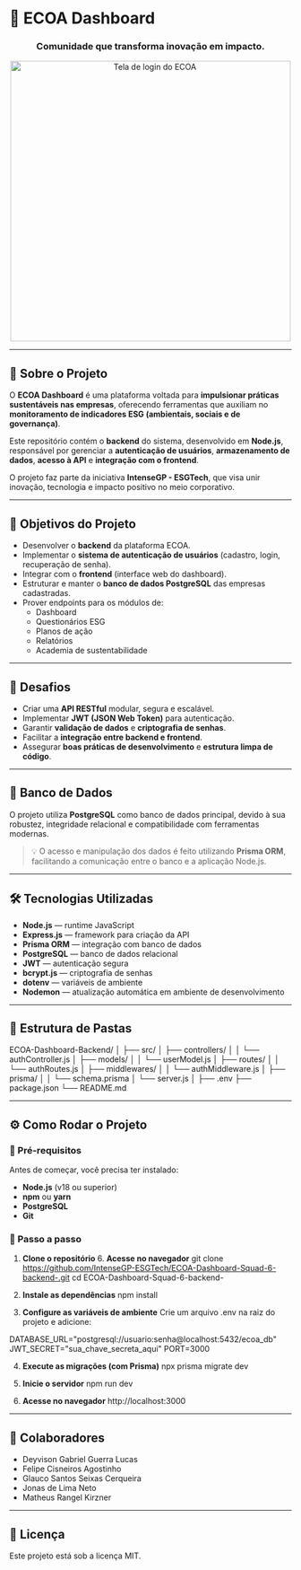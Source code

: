 # 🌿 ECOA Dashboard

<h3 align="center">
Comunidade que transforma inovação em impacto.
</h3>

<p align="center">
<img src="./docs/ecoa-login.png" width="500px" alt="Tela de login do ECOA"/>
</p>

---

## 📘 Sobre o Projeto

O **ECOA Dashboard** é uma plataforma voltada para **impulsionar práticas sustentáveis nas empresas**, oferecendo ferramentas que auxiliam no **monitoramento de indicadores ESG (ambientais, sociais e de governança)**.

Este repositório contém o **backend** do sistema, desenvolvido em **Node.js**, responsável por gerenciar a **autenticação de usuários**, **armazenamento de dados**, **acesso à API** e **integração com o frontend**.

O projeto faz parte da iniciativa **IntenseGP - ESGTech**, que visa unir inovação, tecnologia e impacto positivo no meio corporativo.

---

## 🎯 Objetivos do Projeto

- Desenvolver o **backend** da plataforma ECOA.  
- Implementar o **sistema de autenticação de usuários** (cadastro, login, recuperação de senha).  
- Integrar com o **frontend** (interface web do dashboard).  
- Estruturar e manter o **banco de dados PostgreSQL** das empresas cadastradas.  
- Prover endpoints para os módulos de:
  - Dashboard
  - Questionários ESG
  - Planos de ação
  - Relatórios
  - Academia de sustentabilidade

---

## 🚧 Desafios

- Criar uma **API RESTful** modular, segura e escalável.  
- Implementar **JWT (JSON Web Token)** para autenticação.  
- Garantir **validação de dados** e **criptografia de senhas**.  
- Facilitar a **integração entre backend e frontend**.  
- Assegurar **boas práticas de desenvolvimento** e **estrutura limpa de código**.

---

## 💾 Banco de Dados

O projeto utiliza **PostgreSQL** como banco de dados principal, devido à sua robustez, integridade relacional e compatibilidade com ferramentas modernas.

> 💡 O acesso e manipulação dos dados é feito utilizando **Prisma ORM**, facilitando a comunicação entre o banco e a aplicação Node.js.

---

## 🛠️ Tecnologias Utilizadas

- **Node.js** — runtime JavaScript  
- **Express.js** — framework para criação da API  
- **Prisma ORM** — integração com banco de dados  
- **PostgreSQL** — banco de dados relacional  
- **JWT** — autenticação segura  
- **bcrypt.js** — criptografia de senhas  
- **dotenv** — variáveis de ambiente  
- **Nodemon** — atualização automática em ambiente de desenvolvimento  

---

## 📂 Estrutura de Pastas

ECOA-Dashboard-Backend/
│
├── src/
│ ├── controllers/
│ │ └── authController.js
│ ├── models/
│ │ └── userModel.js
│ ├── routes/
│ │ └── authRoutes.js
│ ├── middlewares/
│ │ └── authMiddleware.js
│ ├── prisma/
│ │ └── schema.prisma
│ └── server.js
│
├── .env
├── package.json
└── README.md

---

## ⚙️ Como Rodar o Projeto

### 🧩 Pré-requisitos

Antes de começar, você precisa ter instalado:
- **Node.js** (v18 ou superior)
- **npm** ou **yarn**
- **PostgreSQL**
- **Git**

### 🚀 Passo a passo

1. **Clone o repositório** 6. **Acesse no navegador** 
   git clone https://github.com/IntenseGP-ESGTech/ECOA-Dashboard-Squad-6-backend-.git
   cd ECOA-Dashboard-Squad-6-backend-

   
2. **Instale as dependências**
npm install

3. **Configure as variáveis de ambiente**
Crie um arquivo .env na raiz do projeto e adicione:

DATABASE_URL="postgresql://usuario:senha@localhost:5432/ecoa_db"
JWT_SECRET="sua_chave_secreta_aqui"
PORT=3000

4. **Execute as migrações (com Prisma)**
npx prisma migrate dev

5. **Inicie o servidor** 
npm run dev

6. **Acesse no navegador** 
http://localhost:3000
---

## 🤝 Colaboradores
- Deyvison Gabriel Guerra Lucas
- Felipe Cisneiros Agostinho
- Glauco Santos Seixas Cerqueira
- Jonas de Lima Neto
- Matheus Rangel Kirzner
---

## 📜 Licença
Este projeto está sob a licença MIT.

